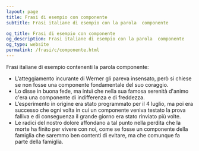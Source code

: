 ```yaml
---
layout: page
title: Frasi di esempio con componente 
subtitle: Frasi italiane di esempio con la parola  componente

og_title: Frasi di esempio con componente 
og_description: Frasi italiane di esempio con la parola  componente
og_type: website
permalink: /frasi/c/componente.html
---
```


Frasi italiane di esempio contenenti la parola componente:


- L’atteggiamento incurante di Werner gli pareva insensato, però si chiese se non fosse una componente fondamentale del suo coraggio.
- Lo disse in buona fede, ma intuì che nella sua famosa serenità d'animo c'era una componente di indifferenza e di freddezza.
- L’esperimento in origine era stato programmato per il 4 luglio, ma poi era successo che ogni volta in cui un componente veniva testato la prova falliva e di conseguenza il grande giorno era stato rinviato più volte.
- Le radici del nostro dolore affondano a tal punto nella perdita che la morte ha finito per vivere con noi, come se fosse un componente della famiglia che saremmo ben contenti di evitare, ma che comunque fa parte della famiglia.

